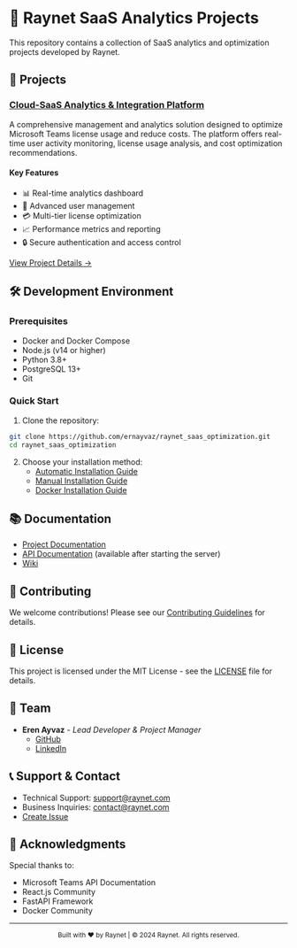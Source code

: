 # 🚀 Raynet SaaS Analytics Projects

This repository contains a collection of SaaS analytics and optimization projects developed by Raynet.

## 📂 Projects

### [Cloud-SaaS Analytics & Integration Platform](/raynet_saas_optimization)

A comprehensive management and analytics solution designed to optimize Microsoft Teams license usage and reduce costs. The platform offers real-time user activity monitoring, license usage analysis, and cost optimization recommendations.

#### Key Features
- 📊 Real-time analytics dashboard
- 👥 Advanced user management
- 💳 Multi-tier license optimization
- 📈 Performance metrics and reporting
- 🔒 Secure authentication and access control

[View Project Details →](/raynet_saas_optimization)

## 🛠️ Development Environment

### Prerequisites
- Docker and Docker Compose
- Node.js (v14 or higher)
- Python 3.8+
- PostgreSQL 13+
- Git

### Quick Start
1. Clone the repository:
```bash
git clone https://github.com/ernayvaz/raynet_saas_optimization.git
cd raynet_saas_optimization
```

2. Choose your installation method:
   - [Automatic Installation Guide](/raynet_saas_optimization#automatic-installation)
   - [Manual Installation Guide](/raynet_saas_optimization#manual-installation)
   - [Docker Installation Guide](/raynet_saas_optimization#docker-installation)

## 📚 Documentation

- [Project Documentation](/raynet_saas_optimization)
- [API Documentation](http://localhost:8000/docs) (available after starting the server)
- [Wiki](https://github.com/ernayvaz/raynet_saas_optimization/wiki)

## 🤝 Contributing

We welcome contributions! Please see our [Contributing Guidelines](/raynet_saas_optimization#contributing) for details.

## 📝 License

This project is licensed under the MIT License - see the [LICENSE](LICENSE) file for details.

## 👥 Team

- **Eren Ayvaz** - *Lead Developer & Project Manager*
  - [GitHub](https://github.com/ernayvaz)
  - [LinkedIn](https://linkedin.com/in/erenayvaz)

## 📞 Support & Contact

- Technical Support: support@raynet.com
- Business Inquiries: contact@raynet.com
- [Create Issue](https://github.com/ernayvaz/raynet_saas_optimization/issues)

## 🌟 Acknowledgments

Special thanks to:
- Microsoft Teams API Documentation
- React.js Community
- FastAPI Framework
- Docker Community

---

<div align="center">
  <sub>Built with ❤️ by Raynet | © 2024 Raynet. All rights reserved.</sub>
</div>
